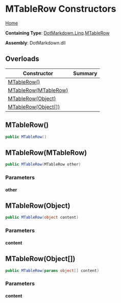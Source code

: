 # MTableRow Constructors

[Home](../../../../README.md)

**Containing Type**: [DotMarkdown.Linq](../../README.md)\.[MTableRow](../README.md)

**Assembly**: DotMarkdown\.dll

## Overloads

| Constructor | Summary |
| ----------- | ------- |
| [MTableRow()](#DotMarkdown_Linq_MTableRow__ctor) | |
| [MTableRow(MTableRow)](#DotMarkdown_Linq_MTableRow__ctor_DotMarkdown_Linq_MTableRow_) | |
| [MTableRow(Object)](#DotMarkdown_Linq_MTableRow__ctor_System_Object_) | |
| [MTableRow(Object\[\])](#DotMarkdown_Linq_MTableRow__ctor_System_Object___) | |

## MTableRow\(\)<a name="DotMarkdown_Linq_MTableRow__ctor"></a>

```csharp
public MTableRow()
```

## MTableRow\(MTableRow\)<a name="DotMarkdown_Linq_MTableRow__ctor_DotMarkdown_Linq_MTableRow_"></a>

```csharp
public MTableRow(MTableRow other)
```

### Parameters

#### other

## MTableRow\(Object\)<a name="DotMarkdown_Linq_MTableRow__ctor_System_Object_"></a>

```csharp
public MTableRow(object content)
```

### Parameters

#### content

## MTableRow\(Object\[\]\)<a name="DotMarkdown_Linq_MTableRow__ctor_System_Object___"></a>

```csharp
public MTableRow(params object[] content)
```

### Parameters

#### content

